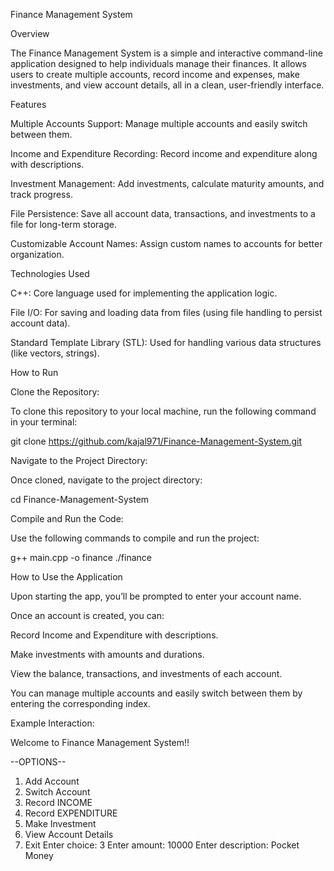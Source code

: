 Finance Management System

Overview

The Finance Management System is a simple and interactive command-line application designed to help individuals manage their finances. 
It allows users to create multiple accounts, record income and expenses, make investments, and view account details, all in a clean, user-friendly interface.

Features


Multiple Accounts Support: Manage multiple accounts and easily switch between them.

Income and Expenditure Recording: Record income and expenditure along with descriptions.

Investment Management: Add investments, calculate maturity amounts, and track progress.

File Persistence: Save all account data, transactions, and investments to a file for long-term storage.

Customizable Account Names: Assign custom names to accounts for better organization.




Technologies Used


C++: Core language used for implementing the application logic.

File I/O: For saving and loading data from files (using file handling to persist account data).

Standard Template Library (STL): Used for handling various data structures (like vectors, strings).




How to Run




Clone the Repository:



To clone this repository to your local machine, run the following command in your terminal:

git clone https://github.com/kajal971/Finance-Management-System.git




Navigate to the Project Directory:



Once cloned, navigate to the project directory:

cd Finance-Management-System



Compile and Run the Code:


Use the following commands to compile and run the project:



g++ main.cpp -o finance
./finance




How to Use the Application


Upon starting the app, you’ll be prompted to enter your account name.

Once an account is created, you can:

Record Income and Expenditure with descriptions.

Make investments with amounts and durations.

View the balance, transactions, and investments of each account.

You can manage multiple accounts and easily switch between them by entering the corresponding index.




Example Interaction:



Welcome to Finance Management System!!

--OPTIONS--
1. Add Account
2. Switch Account
3. Record INCOME
4. Record EXPENDITURE
5. Make Investment
6. View Account Details
0. Exit
Enter choice: 3
Enter amount: 10000
Enter description: Pocket Money





